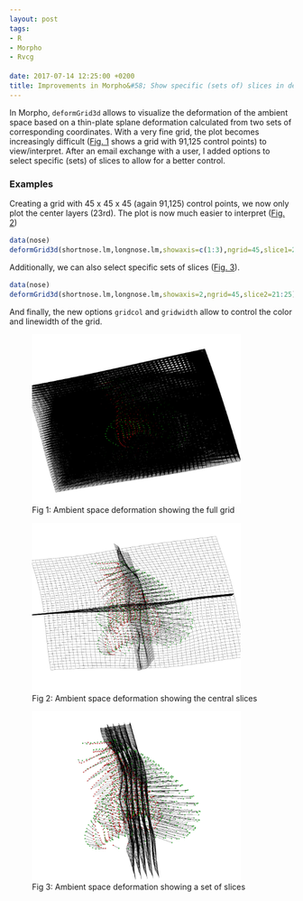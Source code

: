 ```yaml
---
layout: post
tags: 
- R 
- Morpho
- Rvcg

date: 2017-07-14 12:25:00 +0200
title: Improvements in Morpho&#58; Show specific (sets of) slices in deformGrid3d
---
```


In Morpho, `deformGrid3d` allows to visualize the deformation of the ambient space based on a thin-plate splane deformation calculated from two sets of corresponding coordinates. With a very fine grid, the plot becomes increasingly difficult ([Fig. 1](#Fig1) shows a grid with 91,125 control points) to view/interpret. After an email exchange with a user, I added options to select specific (sets) of slices to allow for a better control.

### Examples

Creating a grid with 45 x 45 x 45 (again  91,125) control points, we now only plot the center layers (23rd). The plot is now much easier to interpret ([Fig. 2](#Fig2))

```r
data(nose)
deformGrid3d(shortnose.lm,longnose.lm,showaxis=c(1:3),ngrid=45,slice1=23,slice2=23,slice3=23)

```

Additionally, we can also select specific sets of slices ([Fig. 3](#Fig3)).

```r
data(nose)
deformGrid3d(shortnose.lm,longnose.lm,showaxis=2,ngrid=45,slice2=21:25)
```

And finally, the new options `gridcol` and `gridwidth` allow to control the color and linewidth of the grid.

<a id="Fig1"></a>
<figure class="left">
    <img rel="zoom" src="/resources/images/fullgrid.png" alt="initial state" height="300" > 
    <figcaption>Fig 1: Ambient space deformation showing the full grid</figcaption>
</figure> 
<a id="Fig2"></a>
<figure class="float">
    <img rel="zoom" src="/resources/images/slices.png" alt="initial state" height="300" > 
    <figcaption>Fig 2: Ambient space deformation showing the central slices</figcaption>
</figure> 
<a id="Fig3"></a>
<figure class="center">
    <img rel="zoom" src="/resources/images/slices2.png" alt="initial state" height="300" > 
    <figcaption>Fig 3: Ambient space deformation showing a set of slices</figcaption>
</figure> 
